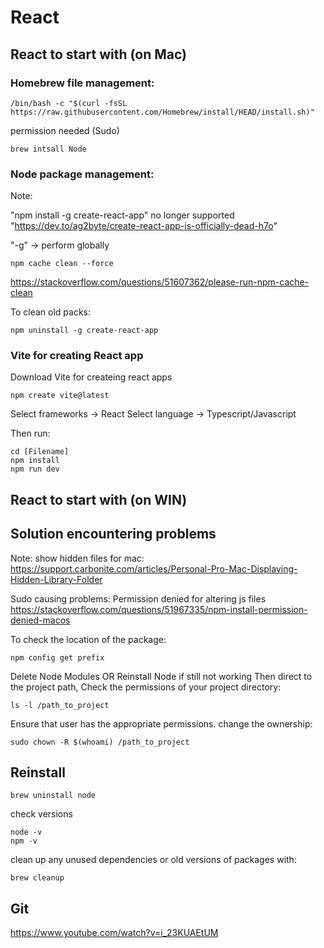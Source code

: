 # React

## React to start with (on Mac)

### Homebrew file management:

```
/bin/bash -c "$(curl -fsSL https://raw.githubusercontent.com/Homebrew/install/HEAD/install.sh)"
```
permission needed (Sudo)
```
brew intsall Node
```

### Node package management:

Note: 

"npm install -g create-react-app" no longer supported
"https://dev.to/ag2byte/create-react-app-is-officially-dead-h7o"

"-g" -> perform globally

```
npm cache clean --force
```
https://stackoverflow.com/questions/51607362/please-run-npm-cache-clean

To clean old packs:
```
npm uninstall -g create-react-app
```

### Vite for creating React app

Download Vite for createing react apps
```
npm create vite@latest
```

Select frameworks -> React
Select language -> Typescript/Javascript

Then run:
```
cd [Filename]
npm install
npm run dev
```

## React to start with (on WIN)

## Solution encountering problems

Note: show hidden files for mac: https://support.carbonite.com/articles/Personal-Pro-Mac-Displaying-Hidden-Library-Folder

Sudo causing problems: Permission denied for altering js files
https://stackoverflow.com/questions/51967335/npm-install-permission-denied-macos


To check the location of the package:
```
npm config get prefix
```

Delete Node Modules OR Reinstall Node if still not working
Then direct to the project path, Check the permissions of your project directory:
```
ls -l /path_to_project
```
Ensure that user has the appropriate permissions. change the ownership:
```
sudo chown -R $(whoami) /path_to_project
```


## Reinstall

```
brew uninstall node
```
check versions
```
node -v
npm -v
```
clean up any unused dependencies or old versions of packages with:
```
brew cleanup
```


## Git

https://www.youtube.com/watch?v=i_23KUAEtUM










